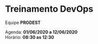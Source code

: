 # Treinamento DevOps

Equipe <b>PRODEST</b>

Agenda: <b>01/06/2020 a 12/06/2020</b><br>
Horário: <b>08:30 as 12:30</b>
